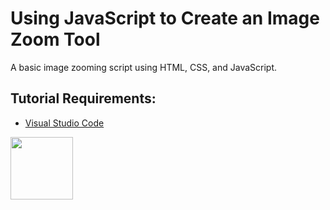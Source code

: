 # Using JavaScript to Create an Image Zoom Tool

A basic image zooming script using HTML, CSS, and JavaScript.

## Tutorial Requirements:

* [Visual Studio Code](https://code.visualstudio.com/)

<a href="https://codeadam.ca">
<img src="https://codeadam.ca/images/code-block.png" width="100">
</a>
